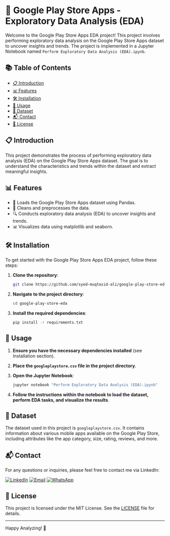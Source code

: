 # 📱 Google Play Store Apps - Exploratory Data Analysis (EDA)

Welcome to the Google Play Store Apps EDA project! This project involves performing exploratory data analysis on the Google Play Store Apps dataset to uncover insights and trends. The project is implemented in a Jupyter Notebook named `Perform Exploratory Data Analysis (EDA).ipynb`.

## 📚 Table of Contents
- [📋 Introduction](#introduction)
- [📊 Features](#features)
- [🛠️ Installation](#installation)
- [🚀 Usage](#usage)
- [📂 Dataset](#dataset)
- [📬 Contact](#contact)
- [📜 License](#license)

## 📋 Introduction
This project demonstrates the process of performing exploratory data analysis (EDA) on the Google Play Store Apps dataset. The goal is to understand the characteristics and trends within the dataset and extract meaningful insights.

## 📊 Features
- 📂 Loads the Google Play Store Apps dataset using Pandas.
- 🧹 Cleans and preprocesses the data.
- 🔍 Conducts exploratory data analysis (EDA) to uncover insights and trends.
- 📊 Visualizes data using matplotlib and seaborn.

## 🛠️ Installation
To get started with the Google Play Store Apps EDA project, follow these steps:

1. **Clone the repository**:
    ```sh
    git clone https://github.com/syed-muqtasid-ali/google-play-store-eda.git
    ```

2. **Navigate to the project directory**:
    ```sh
    cd google-play-store-eda
    ```

3. **Install the required dependencies**:
    ```sh
    pip install -r requirements.txt
    ```

## 🚀 Usage

1. **Ensure you have the necessary dependencies installed** (see Installation section).

2. **Place the `googleplaystore.csv` file in the project directory**.

3. **Open the Jupyter Notebook**:
    ```sh
    jupyter notebook "Perform Exploratory Data Analysis (EDA).ipynb"
    ```

4. **Follow the instructions within the notebook to load the dataset, perform EDA tasks, and visualize the results**.

## 📂 Dataset
The dataset used in this project is `googleplaystore.csv`. It contains information about various mobile apps available on the Google Play Store, including attributes like the app category, size, rating, reviews, and more.

## 📬 Contact
For any questions or inquiries, please feel free to contact me via LinkedIn:

[![LinkedIn](https://img.shields.io/badge/LinkedIn-0077B5?style=flat-square&logo=linkedin&logoColor=white)](https://www.linkedin.com/in/syed-muqtasid-ali-91a0a623a/)
[![Email](https://img.shields.io/badge/Email-D14836?style=flat-square&logo=gmail&logoColor=white)](mailto:muqtasid5266@gmail.com)
[![WhatsApp](https://img.shields.io/badge/WhatsApp-25D366?style=flat-square&logo=whatsapp&logoColor=white)](https://wa.me/923176517525)
## 📜 License
This project is licensed under the MIT License. See the [LICENSE](LICENSE) file for details.

---

Happy Analyzing! 🎉
